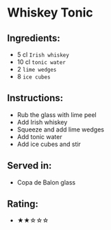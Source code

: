 # Whiskey Tonic

## Ingredients:
- 5 cl `Irish whiskey` <!-- - 5 cl `bourbon` -->
- 10 cl `tonic water`
- 2 `lime wedges`
- 8 `ice cubes`

## Instructions:
- Rub the glass with lime peel
- Add Irish whiskey <!-- - Add bourbon -->
- Squeeze and add lime wedges
- Add tonic water
- Add ice cubes and stir

## Served in:
- Copa de Balon glass

## Rating:
- ★★☆☆☆